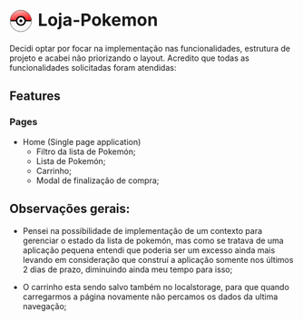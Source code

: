 <h1 style="display: flex; align-items: cente; gap: 10px; font-size: 30px">
    <img src="./public/pokemon-icon.png" style="width: 40px">
    Loja-Pokemon
</h1>

Decidi optar por focar na implementação nas funcionalidades, estrutura de projeto e acabei não priorizando o layout. Acredito que todas as funcionalidades solicitadas foram atendidas:

## Features

### Pages

- Home (Single page application)
  - Filtro da lista de Pokemón;
  - Lista de Pokemón;
  - Carrinho;
  - Modal de finalização de compra;

## Observações gerais:

- Pensei na possibilidade de implementação de um contexto para gerenciar o estado da lista de pokemón, mas como se tratava de uma aplicação pequena entendi que poderia ser um excesso ainda mais levando em consideração que construí a aplicação somente nos últimos 2 dias de prazo, diminuindo ainda meu tempo para isso;

- O carrinho esta sendo salvo também no localstorage, para que quando carregarmos a página novamente não percamos os dados da ultima navegação;
